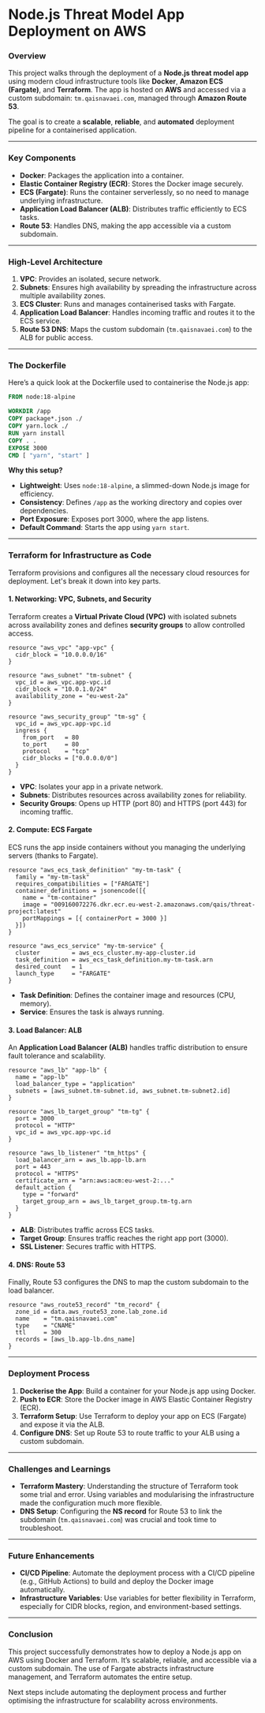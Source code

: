 # **Node.js Threat Model App Deployment on AWS**

### **Overview**

This project walks through the deployment of a **Node.js threat model app** using modern cloud infrastructure tools like **Docker**, **Amazon ECS (Fargate)**, and **Terraform**. The app is hosted on **AWS** and accessed via a custom subdomain: `tm.qaisnavaei.com`, managed through **Amazon Route 53**.

The goal is to create a **scalable**, **reliable**, and **automated** deployment pipeline for a containerised application.

---

### **Key Components**

- **Docker**: Packages the application into a container.
- **Elastic Container Registry (ECR)**: Stores the Docker image securely.
- **ECS (Fargate)**: Runs the container serverlessly, so no need to manage underlying infrastructure.
- **Application Load Balancer (ALB)**: Distributes traffic efficiently to ECS tasks.
- **Route 53**: Handles DNS, making the app accessible via a custom subdomain.

---

### **High-Level Architecture**

1. **VPC**: Provides an isolated, secure network.
2. **Subnets**: Ensures high availability by spreading the infrastructure across multiple availability zones.
3. **ECS Cluster**: Runs and manages containerised tasks with Fargate.
4. **Application Load Balancer**: Handles incoming traffic and routes it to the ECS service.
5. **Route 53 DNS**: Maps the custom subdomain (`tm.qaisnavaei.com`) to the ALB for public access.

---

### **The Dockerfile**

Here’s a quick look at the Dockerfile used to containerise the Node.js app:

```dockerfile
FROM node:18-alpine

WORKDIR /app
COPY package*.json ./
COPY yarn.lock ./
RUN yarn install
COPY . .
EXPOSE 3000
CMD [ "yarn", "start" ]
```

**Why this setup?**
- **Lightweight**: Uses `node:18-alpine`, a slimmed-down Node.js image for efficiency.
- **Consistency**: Defines `/app` as the working directory and copies over dependencies.
- **Port Exposure**: Exposes port 3000, where the app listens.
- **Default Command**: Starts the app using `yarn start`.

---

### **Terraform for Infrastructure as Code**

Terraform provisions and configures all the necessary cloud resources for deployment. Let's break it down into key parts.

#### **1. Networking: VPC, Subnets, and Security**

Terraform creates a **Virtual Private Cloud (VPC)** with isolated subnets across availability zones and defines **security groups** to allow controlled access.

```hcl
resource "aws_vpc" "app-vpc" {
  cidr_block = "10.0.0.0/16"
}

resource "aws_subnet" "tm-subnet" {
  vpc_id = aws_vpc.app-vpc.id
  cidr_block = "10.0.1.0/24"
  availability_zone = "eu-west-2a"
}

resource "aws_security_group" "tm-sg" {
  vpc_id = aws_vpc.app-vpc.id
  ingress {
    from_port   = 80
    to_port     = 80
    protocol    = "tcp"
    cidr_blocks = ["0.0.0.0/0"]
  }
}
```

- **VPC**: Isolates your app in a private network.
- **Subnets**: Distributes resources across availability zones for reliability.
- **Security Groups**: Opens up HTTP (port 80) and HTTPS (port 443) for incoming traffic.

#### **2. Compute: ECS Fargate**

ECS runs the app inside containers without you managing the underlying servers (thanks to Fargate).

```hcl
resource "aws_ecs_task_definition" "my-tm-task" {
  family = "my-tm-task"
  requires_compatibilities = ["FARGATE"]
  container_definitions = jsonencode([{
    name = "tm-container"
    image = "009160072276.dkr.ecr.eu-west-2.amazonaws.com/qais/threat-project:latest"
    portMappings = [{ containerPort = 3000 }]
  }])
}

resource "aws_ecs_service" "my-tm-service" {
  cluster         = aws_ecs_cluster.my-app-cluster.id
  task_definition = aws_ecs_task_definition.my-tm-task.arn
  desired_count   = 1
  launch_type     = "FARGATE"
}
```

- **Task Definition**: Defines the container image and resources (CPU, memory).
- **Service**: Ensures the task is always running.

#### **3. Load Balancer: ALB**

An **Application Load Balancer (ALB)** handles traffic distribution to ensure fault tolerance and scalability.

```hcl
resource "aws_lb" "app-lb" {
  name = "app-lb"
  load_balancer_type = "application"
  subnets = [aws_subnet.tm-subnet.id, aws_subnet.tm-subnet2.id]
}

resource "aws_lb_target_group" "tm-tg" {
  port = 3000
  protocol = "HTTP"
  vpc_id = aws_vpc.app-vpc.id
}

resource "aws_lb_listener" "tm_https" {
  load_balancer_arn = aws_lb.app-lb.arn
  port = 443
  protocol = "HTTPS"
  certificate_arn = "arn:aws:acm:eu-west-2:..."
  default_action {
    type = "forward"
    target_group_arn = aws_lb_target_group.tm-tg.arn
  }
}
```

- **ALB**: Distributes traffic across ECS tasks.
- **Target Group**: Ensures traffic reaches the right app port (3000).
- **SSL Listener**: Secures traffic with HTTPS.

#### **4. DNS: Route 53**

Finally, Route 53 configures the DNS to map the custom subdomain to the load balancer.

```hcl
resource "aws_route53_record" "tm_record" {
  zone_id = data.aws_route53_zone.lab_zone.id
  name    = "tm.qaisnavaei.com"
  type    = "CNAME"
  ttl     = 300
  records = [aws_lb.app-lb.dns_name]
}
```

---

### **Deployment Process**

1. **Dockerise the App**: Build a container for your Node.js app using Docker.
2. **Push to ECR**: Store the Docker image in AWS Elastic Container Registry (ECR).
3. **Terraform Setup**: Use Terraform to deploy your app on ECS (Fargate) and expose it via the ALB.
4. **Configure DNS**: Set up Route 53 to route traffic to your ALB using a custom subdomain.

---

### **Challenges and Learnings**

- **Terraform Mastery**: Understanding the structure of Terraform took some trial and error. Using variables and modularising the infrastructure made the configuration much more flexible.
- **DNS Setup**: Configuring the **NS record** for Route 53 to link the subdomain (`tm.qaisnavaei.com`) was crucial and took time to troubleshoot.

---

### **Future Enhancements**

- **CI/CD Pipeline**: Automate the deployment process with a CI/CD pipeline (e.g., GitHub Actions) to build and deploy the Docker image automatically.
- **Infrastructure Variables**: Use variables for better flexibility in Terraform, especially for CIDR blocks, region, and environment-based settings.

---

### **Conclusion**

This project successfully demonstrates how to deploy a Node.js app on AWS using Docker and Terraform. It’s scalable, reliable, and accessible via a custom subdomain. The use of Fargate abstracts infrastructure management, and Terraform automates the entire setup.

Next steps include automating the deployment process and further optimising the infrastructure for scalability across environments.